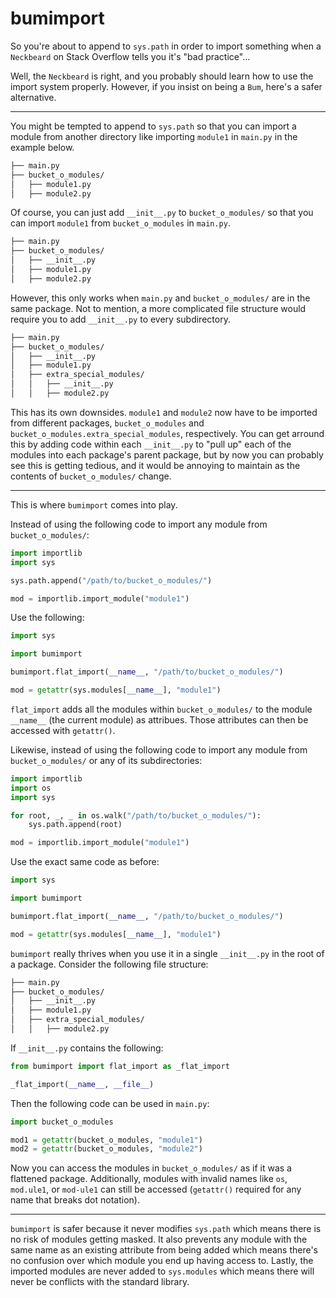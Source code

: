 # bumimport

So you're about to append to `sys.path` in order to import something when a `Neckbeard` on Stack Overflow tells you it's "bad practice"...

Well, the `Neckbeard` is right, and you probably should learn how to use the import system properly. However, if you insist on being a `Bum`, here's a safer alternative.

----
You might be tempted to append to `sys.path` so that you can import a module from another directory like importing `module1` in `main.py` in the example below.

```bash
├── main.py
├── bucket_o_modules/
│   ├── module1.py
│   ├── module2.py
```

Of course, you can just add `__init__.py` to `bucket_o_modules/` so that you can import `module1` from `bucket_o_modules` in `main.py`.

```bash
├── main.py
├── bucket_o_modules/
│   ├── __init__.py
│   ├── module1.py
│   ├── module2.py
```

However, this only works when `main.py` and `bucket_o_modules/` are in the same package. Not to mention, a more complicated file structure would require you to add `__init__.py` to every subdirectory.

```bash
├── main.py
├── bucket_o_modules/
│   ├── __init__.py
│   ├── module1.py
│   ├── extra_special_modules/
│   │   ├── __init__.py
│   │   ├── module2.py
```

This has its own downsides. `module1` and `module2` now have to be imported from different packages, `bucket_o_modules` and `bucket_o_modules.extra_special_modules`, respectively. You can get arround this by adding code within each `__init__.py` to "pull up" each of the modules into each package's parent package, but by now you can probably see this is getting tedious, and it would be annoying to maintain as the contents of `bucket_o_modules/` change.

----
This is where `bumimport` comes into play.

Instead of using the following code to import any module from `bucket_o_modules/`:

```python
import importlib
import sys

sys.path.append("/path/to/bucket_o_modules/")

mod = importlib.import_module("module1")
```

Use the following:

```python
import sys

import bumimport

bumimport.flat_import(__name__, "/path/to/bucket_o_modules/")

mod = getattr(sys.modules[__name__], "module1")
```

`flat_import` adds all the modules within `bucket_o_modules/` to the module `__name__` (the current module) as attribues. Those attributes can then be accessed with `getattr()`.

Likewise, instead of using the following code to import any module from `bucket_o_modules/` or any of its subdirectories:

```python
import importlib
import os
import sys

for root, _, _ in os.walk("/path/to/bucket_o_modules/"):
    sys.path.append(root)

mod = importlib.import_module("module1")
```

Use the exact same code as before:

```python
import sys

import bumimport

bumimport.flat_import(__name__, "/path/to/bucket_o_modules/")

mod = getattr(sys.modules[__name__], "module1")
```

`bumimport` really thrives when you use it in a single `__init__.py` in the root of a package. Consider the following file structure:

```bash
├── main.py
├── bucket_o_modules/
│   ├── __init__.py
│   ├── module1.py
│   ├── extra_special_modules/
│   │   ├── module2.py
```

If `__init__.py` contains the following:

```python
from bumimport import flat_import as _flat_import

_flat_import(__name__, __file__)
```

Then the following code can be used in `main.py`:

```python
import bucket_o_modules

mod1 = getattr(bucket_o_modules, "module1")
mod2 = getattr(bucket_o_modules, "module2")
```

Now you can access the modules in `bucket_o_modules/` as if it was a flattened package. Additionally, modules with invalid names like `os`, `mod.ule1`, or `mod-ule1` can still be accessed (`getattr()` required for any name that breaks dot notation).

----
`bumimport` is safer because it never modifies `sys.path` which means there is no risk of modules getting masked. It also prevents any module with the same name as an existing attribute from being added which means there's no confusion over which module you end up having access to. Lastly, the imported modules are never added to `sys.modules` which means there will never be conflicts with the standard library.
